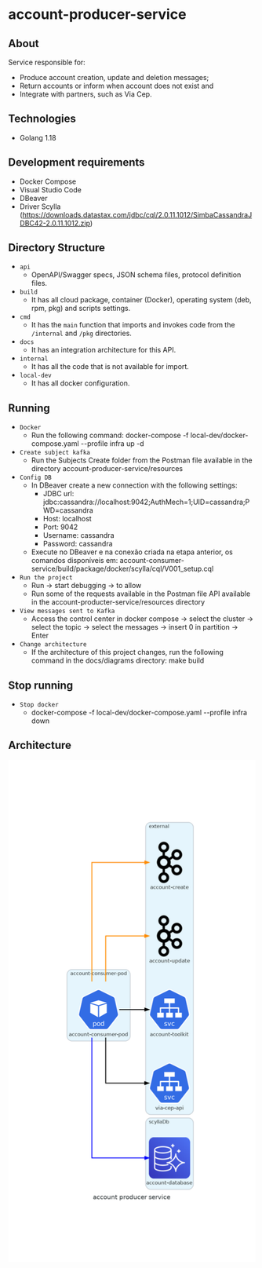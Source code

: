 # account-producer-service

## About
Service responsible for:
- Produce account creation, update and deletion messages;
- Return accounts or inform when account does not exist and
- Integrate with partners, such as Via Cep.

## Technologies
* Golang 1.18

## Development requirements
* Docker Compose
* Visual Studio Code
* DBeaver
* Driver Scylla (https://downloads.datastax.com/jdbc/cql/2.0.11.1012/SimbaCassandraJDBC42-2.0.11.1012.zip)

## Directory Structure
- `api`
     - OpenAPI/Swagger specs, JSON schema files, protocol definition files.
- `build`
     - It has all cloud package, container (Docker), operating system (deb, rpm, pkg) and scripts settings.
- `cmd`
     - It has the `main` function that imports and invokes code from the `/internal` and `/pkg` directories.
- `docs`
     - It has an integration architecture for this API.
- `internal`
     - It has all the code that is not available for import.
- `local-dev`
     - It has all docker configuration.

## Running
- `Docker`
    - Run the following command: docker-compose -f local-dev/docker-compose.yaml --profile infra up -d
- `Create subject kafka`
    - Run the Subjects Create folder from the Postman file available in the directory account-producer-service/resources
- `Config DB`
    - In DBeaver create a new connection with the following settings:
      - JDBC url: jdbc:cassandra://localhost:9042;AuthMech=1;UID=cassandra;PWD=cassandra
      - Host: localhost
      - Port: 9042
      - Username: cassandra
      - Password: cassandra
    - Execute no DBeaver e na conexão criada na etapa anterior, os comandos disponíveis em: account-consumer-service/build/package/docker/scylla/cql/V001_setup.cql
- `Run the project`
    - Run -> start debugging -> to allow
    - Run some of the requests available in the Postman file API available in the account-producter-service/resources directory
- `View messages sent to Kafka`
    - Access the control center in docker compose -> select the cluster -> select the topic -> select the messages -> insert 0 in partition -> Enter
- `Change architecture`
    - If the architecture of this project changes, run the following command in the docs/diagrams directory: make build

## Stop running
- `Stop docker`
    - docker-compose -f local-dev/docker-compose.yaml --profile infra down

## Architecture
![Architecture Diagram](docs/diagrams/dist/architecture/account_producer_service.png)